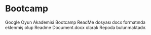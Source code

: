 # Bootcamp
Google Oyun Akademisi Bootcamp
ReadMe dosyası docx formatında eklenmiş olup Readme Document.docx olarak Repoda bulunmaktadır. 
